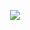 <p align="center">
  <img src ="https://github-readme-stats.vercel.app/api?username=skinan&show_icons=true&count_private=true&theme=default&hide_border=true&hide=issues,contribs&include_all_commits=true">
</p>

<!--
** is a ✨ _special_ ✨ repository because its `README.md` (this file) appears on your GitHub profile.

Here are some ideas to get you started:

- 🔭 I’m currently working on ...
- 🌱 I’m currently learning ...
- 👯 I’m looking to collaborate on ...
- 🤔 I’m looking for help with ...
- 💬 Ask me about ...
- 📫 How to reach me: ...
- 😄 Pronouns: ...
- ⚡ Fun fact: ...
-->
